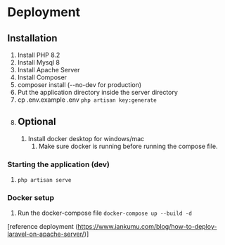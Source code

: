# Deployment
## Installation

1. Install PHP 8.2
2. Install Mysql 8
3. Install Apache Server
4. Install Composer
5. composer install (--no-dev for production)
6. Put the application directory inside the server directory
7. cp .env.example .env ```php artisan key:generate```
8. ## Optional
   1. Install docker desktop for windows/mac
      1. Make sure docker is running before running the compose file.

### Starting the application (dev)
1. ```php artisan serve```

### Docker setup
1. Run the docker-compose file ``` docker-compose up --build -d ```

[reference deployment (https://www.iankumu.com/blog/how-to-deploy-laravel-on-apache-server/)]

